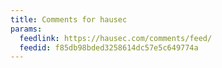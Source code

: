 ```yaml
---
title: Comments for hausec
params:
  feedlink: https://hausec.com/comments/feed/
  feedid: f85db98bded3258614dc57e5c649774a
---
```

